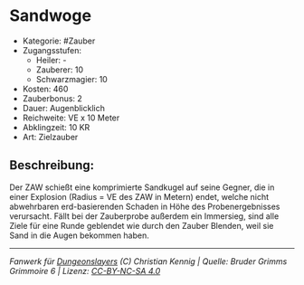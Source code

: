 # Sandwoge

- Kategorie: #Zauber
- Zugangsstufen:
  - Heiler: -
  - Zauberer: 10
  - Schwarzmagier: 10
- Kosten: 460
- Zauberbonus: 2
- Dauer: Augenblicklich
- Reichweite: VE x 10 Meter
- Abklingzeit: 10 KR
- Art: Zielzauber

## Beschreibung:

Der ZAW schießt eine komprimierte Sandkugel auf seine Gegner, die in einer Explosion (Radius = VE des ZAW in Metern) endet, welche nicht abwehrbaren erd-basierenden Schaden in Höhe des Probenergebnisses verursacht. Fällt bei der Zauberprobe außerdem ein Immersieg, sind alle Ziele für eine Runde geblendet wie durch den Zauber Blenden, weil sie Sand in die Augen bekommen haben.

---

_Fanwerk für [Dungeonslayers](https://www.dungeonslayers.net/) (C) Christian Kennig | Quelle: Bruder Grimms Grimmoire 6 | Lizenz: [CC-BY-NC-SA 4.0](https://creativecommons.org/licenses/by-nc-sa/4.0/deed.de)_

